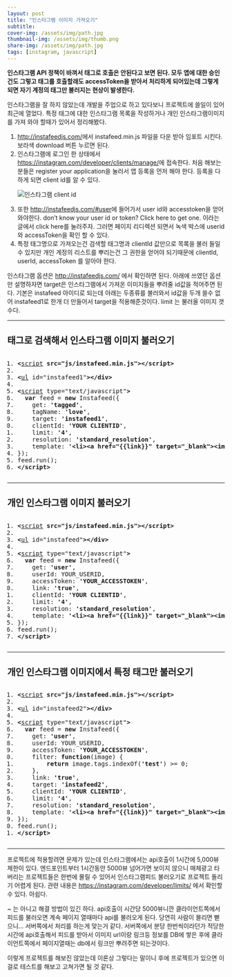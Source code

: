 ```yaml
---
layout: post
title: "인스타그램 이미지 가져오기"
subtitle: 
cover-img: /assets/img/path.jpg
thumbnail-img: /assets/img/thumb.png
share-img: /assets/img/path.jpg
tags: [instagram, javascript]
---
```

<div class="entry-content">
    <p><script type="text/javascript" src="/js/instafeed.min.js"></script></p>
    <p><strong>인스타그램 API 정책이 바껴서 태그로 호출은 안된다고 보면 된다. 모두 앱에 대한 승인건도 그렇고 태그를 호출할래도 accessToken을 받아서 처리하게 되어있는데 그렇게 되면 자기 계정의 태그만 불러지는 현상이 발생한다.</strong></p>
    <p>인스타그램을 잘 하지 않았는데 개발을 주업으로 하고 있다보니 프로젝트에 쓸일이 있어 최근에 열었다. 특정 태그에 대한 인스타그램 목록을 작성하거나 개인 인스타그램이미지를 가져 와야 할때가 있어서 정리해봤다.</p>
    <ol>
    <li><a href="http://instafeedjs.com/" target="_blank" title="새창">http://instafeedjs.com/</a>에서 instafeed.min.js 파일을 다운 받아 임포트 시킨다. 보라색 download 버튼 누르면 된다.</li>
    <li>인스타그램에 로그인 한 상태에서 <a href="https://instagram.com/developer/clients/manage/" target="_blank" title="새창">https://instagram.com/developer/clients/manage/</a>에 접속한다. 처음 해보는 분들은 register your application을 눌러서 앱 등록을 먼저 해야 한다. 등록을 다 하게 되면 client id를 알 수 있다.
    <p><img src="http://kyouyoum.cafe24.com/wp-content/uploads/2015/06/insta.png" alt="인스타그램 client id"></p></li>
    <li>또한 <a href="http://instafeedjs.com/#user" target="_blank" title="새창">http://instafeedjs.com/#user</a>에 들어가서 user id와 accesstoken을 얻어 와야한다. don’t know your user id or token? Click here to get one. 이라는 글에서 click here를 눌러주자. 그러면 페이지 리디렉션 되면서 녹색 박스에 userid와 accessToken을 확인 할 수 있다.</li>
    <li>특정 태그명으로 가져오는건 검색할 태그명과 clientId 값만으로 목록을 불러 들일 수 있지만 개인 계정의 리스트를 뿌리는건 그 권한을 얻어야 되기때문에 clientId, userId, accessToken 를 알아야 한다.</li>
    </ol>
    <p>인스타그램 옵션은 <a href="http://instafeedjs.com/" target="_blank" title="새창">http://instafeedjs.com/</a> 에서 확인하면 된다. 아래에 쓰였던 옵션만 설명하자면 target은 인스타그램에서 가져온 이미지들을 뿌려줄 id값을 적어주면 된다. 기본은 instafeed 아이디로 되는데 아래는 두종류를 불러와서 id값을 두개 쓸수 없어 instafeed1로 한개 더 만들어서 target을 적용해준것이다. limit 는 불러올 이미지 갯수다.</p>
    <hr>
    <h2>태그로 검색해서 인스타그램 이미지 불러오기</h2>
    <pre class="html cH_kip"><ol><li class="odd"><span><b class="meta">&lt;</b><a href="http://tranbot.net/html5/scripting-1.html#script" class="meta">script</a> <b class="other">src="js/instafeed.min.js"</b><b class="meta">&gt;</b><b class="meta">&lt;/script</b><b class="meta">&gt;</b></span></li><li class="even"><span></span></li><li class="odd"><span><b class="group">&lt;</b><a href="http://tranbot.net/html5/grouping-content.html#the-ul-element" class="group">ul</a> id="instafeed1"<b class="group">&gt;</b><b class="group">&lt;/div</b><b class="group">&gt;</b></span></li><li class="even"><span></span></li><li class="odd fifth"><span><b class="meta">&lt;</b><a href="http://tranbot.net/html5/scripting-1.html#script" class="meta">script</a> type="text/javascript"<b class="meta">&gt;</b></span></li><li class="even"><span>  <b class="js">var</b> feed = <b class="js">new</b> Instafeed({</span></li><li class="odd"><span>    get: <b class="jsString">'tagged'</b>,</span></li><li class="even"><span>    tagName: <b class="jsString">'love'</b>,</span></li><li class="odd"><span>    target: <b class="jsString">'instafeed1'</b>,</span></li><li class="even fifth"><span>    clientId: <b class="jsString">'YOUR CLIENTID'</b>,</span></li><li class="odd"><span>    limit: <b class="jsString">'4'</b>,</span></li><li class="even"><span>    resolution: <b class="jsString">'standard_resolution'</b>,</span></li><li class="odd"><span>    template: <b class="jsString">'&lt;li&gt;&lt;a href="{{link}}" target="_blank"&gt;&lt;img src="{{image}}" /&gt;&lt;/a&gt;&lt;/li&gt;'</b></span></li><li class="even"><span>});</span></li><li class="odd fifth"><span>feed.run();</span></li><li class="even"><span><b class="meta">&lt;/script</b><b class="meta">&gt;</b></span></li></ol></pre>
    <ul id="instafeed1"></ul>
    <hr>
    <h2>개인 인스타그램 이미지 불러오기</h2>
    <pre class="html cH_kip"><ol><li class="odd"><span><b class="meta">&lt;</b><a href="http://tranbot.net/html5/scripting-1.html#script" class="meta">script</a> <b class="other">src="js/instafeed.min.js"</b><b class="meta">&gt;</b><b class="meta">&lt;/script</b><b class="meta">&gt;</b></span></li><li class="even"><span></span></li><li class="odd"><span><b class="group">&lt;</b><a href="http://tranbot.net/html5/grouping-content.html#the-ul-element" class="group">ul</a> id="instafeed"<b class="group">&gt;</b><b class="group">&lt;/div</b><b class="group">&gt;</b></span></li><li class="even"><span></span></li><li class="odd fifth"><span><b class="meta">&lt;</b><a href="http://tranbot.net/html5/scripting-1.html#script" class="meta">script</a> type="text/javascript"<b class="meta">&gt;</b></span></li><li class="even"><span>  <b class="js">var</b> feed = <b class="js">new</b> Instafeed({</span></li><li class="odd"><span>    get: <b class="jsString">'user'</b>,</span></li><li class="even"><span>    userId: YOUR_USERID,</span></li><li class="odd"><span>    accessToken: <b class="jsString">'YOUR_ACCESSTOKEN'</b>,</span></li><li class="even fifth"><span>    link: <b class="jsString">'true'</b>,</span></li><li class="odd"><span>    clientId: <b class="jsString">'YOUR CLIENTID'</b>,</span></li><li class="even"><span>    limit: <b class="jsString">'4'</b>,</span></li><li class="odd"><span>    resolution: <b class="jsString">'standard_resolution'</b>,</span></li><li class="even"><span>    template: <b class="jsString">'&lt;li&gt;&lt;a href="{{link}}" target="_blank"&gt;&lt;img src="{{image}}" /&gt;&lt;/a&gt;&lt;/li&gt;'</b></span></li><li class="odd fifth"><span>});</span></li><li class="even"><span>feed.run();</span></li><li class="odd"><span><b class="meta">&lt;/script</b><b class="meta">&gt;</b></span></li></ol></pre>
    <ul id="instafeed"></ul>
    <hr>
    <h2>개인 인스타그램 이미지에서 특정 태그만 불러오기</h2>
    <pre class="html cH_kip"><ol><li class="odd"><span><b class="meta">&lt;</b><a href="http://tranbot.net/html5/scripting-1.html#script" class="meta">script</a> <b class="other">src="js/instafeed.min.js"</b><b class="meta">&gt;</b><b class="meta">&lt;/script</b><b class="meta">&gt;</b></span></li><li class="even"><span></span></li><li class="odd"><span><b class="group">&lt;</b><a href="http://tranbot.net/html5/grouping-content.html#the-ul-element" class="group">ul</a> id="instafeed2"<b class="group">&gt;</b><b class="group">&lt;/div</b><b class="group">&gt;</b></span></li><li class="even"><span></span></li><li class="odd fifth"><span><b class="meta">&lt;</b><a href="http://tranbot.net/html5/scripting-1.html#script" class="meta">script</a> type="text/javascript"<b class="meta">&gt;</b></span></li><li class="even"><span>  <b class="js">var</b> feed = <b class="js">new</b> Instafeed({</span></li><li class="odd"><span>    get: <b class="jsString">'user'</b>,</span></li><li class="even"><span>    userId: YOUR_USERID,</span></li><li class="odd"><span>    accessToken: <b class="jsString">'YOUR_ACCESSTOKEN'</b>,</span></li><li class="even fifth"><span>    filter: <b class="js">function</b>(image) {</span></li><li class="odd"><span>        <b class="js">return</b> image.tags.indexOf(<b class="jsString">'test'</b>) &gt;= 0;</span></li><li class="even"><span>    },</span></li><li class="odd"><span>    link: <b class="jsString">'true'</b>,</span></li><li class="even"><span>    target: <b class="jsString">'instafeed2'</b>,</span></li><li class="odd fifth"><span>    clientId: <b class="jsString">'YOUR CLIENTID'</b>,</span></li><li class="even"><span>    limit: <b class="jsString">'4'</b>,</span></li><li class="odd"><span>    resolution: <b class="jsString">'standard_resolution'</b>,</span></li><li class="even"><span>    template: <b class="jsString">'&lt;li&gt;&lt;a href="{{link}}" target="_blank"&gt;&lt;img src="{{image}}" /&gt;&lt;/a&gt;&lt;/li&gt;'</b></span></li><li class="odd"><span>});</span></li><li class="even fifth"><span>feed.run();</span></li><li class="odd"><span><b class="meta">&lt;/script</b><b class="meta">&gt;</b></span></li></ol></pre>
    <ul id="instafeed2"></ul>
    <hr>
    <p>프로젝트에 적용할려면 문제가 있는데 인스타그램에서는 api호출이 1시간에 5,000뷰 제한이 있다. 엔드포인트부터 1시간동안 5000뷰 넘어가면 보이지 않으니 매체광고 타버리는 프로젝트들은 한번에 몰릴 수 있어서 인스타그램피드 불러오기로 프로젝트 돌리기 어렵게 된다. 관련 내용은 <a href="https://instagram.com/developer/limits/" target="_blank" title="새창">https://instagram.com/developer/limits/</a> 에서 확인할 수 있다. 아쉽다.</p>
    <p>~ 는 아니고 해결 방법이 있긴 하다. api호출이 시간당 5000뷰니깐 클라이언트쪽에서 피드를 불러오면 계속 페이지 열때마다 api를 불러오게 된다. 당연히 사람이 몰리면 뻗으니… 서버쪽에서 처리를 하는게 맞는거 같다. 서버쪽에서 분당 한번씩이라던가 적당한 시간에 api호출해서 피드를 받아서 이미지 url이랑 링크등 정보를 DB에 쌓은 후에 클라이언트쪽에서 페이지열때는 db에서 링크만 뿌려주면 되는것이다. </p>
    <p>이렇게 프로젝트를 해보진 않았는데 이론상 그렇다는 말이니 후에 프로젝트가 있으면 이걸로 테스트를 해보고 고쳐가면 될 것 같다.</p>
</div>